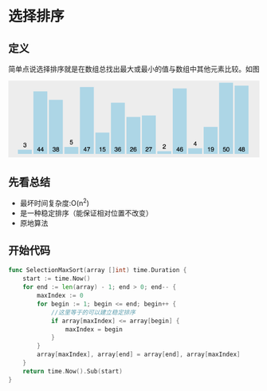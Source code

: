 # 选择排序

## 定义

简单点说选择排序就是在数组总找出最大或最小的值与数组中其他元素比较。如图

![select sort](../../img/select_sort.gif)

## 先看总结

* 最坏时间复杂度:O(n<sup>2</sup>)
* 是一种稳定排序（能保证相对位置不改变）
* 原地算法

## 开始代码

```go
func SelectionMaxSort(array []int) time.Duration {
	start := time.Now()
	for end := len(array) - 1; end > 0; end-- {
		maxIndex := 0
		for begin := 1; begin <= end; begin++ {
			//这里等于的可以建立稳定排序
			if array[maxIndex] <= array[begin] {
				maxIndex = begin
			}
		}
		array[maxIndex], array[end] = array[end], array[maxIndex]
	}
	return time.Now().Sub(start)
}
```
